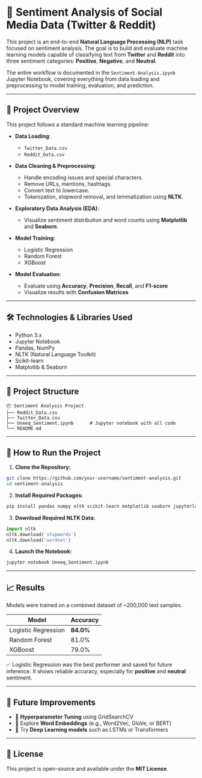# 💬 Sentiment Analysis of Social Media Data (Twitter & Reddit)

This project is an end-to-end **Natural Language Processing (NLP)** task focused on sentiment analysis. The goal is to build and evaluate machine learning models capable of classifying text from **Twitter** and **Reddit** into three sentiment categories: **Positive**, **Negative**, and **Neutral**.

The entire workflow is documented in the `Sentiment-Analysis.ipynb` Jupyter Notebook, covering everything from data loading and preprocessing to model training, evaluation, and prediction.

---

## 🚀 Project Overview

This project follows a standard machine learning pipeline:

- **Data Loading**:
  - `Twitter_Data.csv`
  - `Reddit_Data.csv`

- **Data Cleaning & Preprocessing**:
  - Handle encoding issues and special characters.
  - Remove URLs, mentions, hashtags.
  - Convert text to lowercase.
  - Tokenization, stopword removal, and lemmatization using **NLTK**.

- **Exploratory Data Analysis (EDA)**:
  - Visualize sentiment distribution and word counts using **Matplotlib** and **Seaborn**.

- **Model Training**:
  - Logistic Regression  
  - Random Forest  
  - XGBoost

- **Model Evaluation**:
  - Evaluate using **Accuracy**, **Precision**, **Recall**, and **F1-score**
  - Visualize results with **Confusion Matrices**

---

## 🛠️ Technologies & Libraries Used

- Python 3.x  
- Jupyter Notebook  
- Pandas, NumPy  
- NLTK (Natural Language Toolkit)  
- Scikit-learn  
- Matplotlib & Seaborn  

---

## 📂 Project Structure

```
📦 Sentiment Analysis Project
├── Reddit_Data.csv
├── Twitter_Data.csv
├── Uneeq_Sentiment.ipynb      # Jupyter notebook with all code
└── README.md
```

---

## 🏁 How to Run the Project

1. **Clone the Repository:**
```bash
git clone https://github.com/your-username/sentiment-analysis.git
cd sentiment-analysis
```

2. **Install Required Packages:**
```bash
pip install pandas numpy nltk scikit-learn matplotlib seaborn jupyterlab
```

3. **Download Required NLTK Data:**
```python
import nltk
nltk.download('stopwords')
nltk.download('wordnet')
```

4. **Launch the Notebook:**
```bash
jupyter notebook Uneeq_Sentiment.ipynb
```

---

## 📈 Results

Models were trained on a combined dataset of ~200,000 text samples.

| Model               | Accuracy |
|---------------------|----------|
| Logistic Regression | **84.0%** |
| Random Forest       | 81.0%    |
| XGBoost             | 79.0%    |

✅ Logistic Regression was the best performer and saved for future inference. It shows reliable accuracy, especially for **positive** and **neutral** sentiment.

---

## 🔮 Future Improvements

- 🔧 **Hyperparameter Tuning** using GridSearchCV  
- 🧠 Explore **Word Embeddings** (e.g., Word2Vec, GloVe, or BERT)  
- 🤖 Try **Deep Learning models** such as LSTMs or Transformers  

---

## 📜 License

This project is open-source and available under the **MIT License**.
